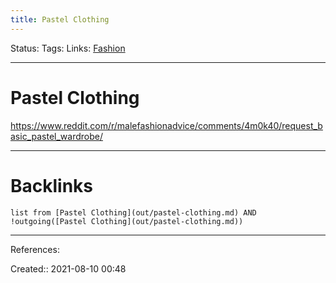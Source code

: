 ```yaml
---
title: Pastel Clothing
---
```

Status: 
Tags: 
Links: [Fashion](out/fashion.md)
___
# Pastel Clothing
https://www.reddit.com/r/malefashionadvice/comments/4m0k40/request_basic_pastel_wardrobe/
___
# Backlinks
```dataview
list from [Pastel Clothing](out/pastel-clothing.md) AND !outgoing([Pastel Clothing](out/pastel-clothing.md))
```
___
References:

Created:: 2021-08-10 00:48
